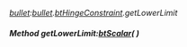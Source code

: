 _[bullet](../../modules/bullet/bullet-module.md):[bullet](../../modules/bullet/bullet-module.md).[btHingeConstraint](../../modules/bullet/bullet-bthingeconstraint.md).getLowerLimit_
##### Method getLowerLimit:[btScalar](../../modules/bullet/bullet-btscalar.md)(  )

